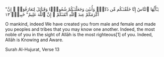 "يَـٰٓأَيُّهَا ٱلنَّاسُ إِنَّا خَلَقْنَـٰكُم مِّن ذَكَرٍۢ وَأُنثَىٰ وَجَعَلْنَـٰكُمْ شُعُوبًۭا وَقَبَآئِلَ لِتَعَارَفُوٓا۟ ۚ إِنَّ أَكْرَمَكُمْ عِندَ ٱللَّهِ أَتْقَىٰكُمْ ۚ إِنَّ ٱللَّهَ عَلِيمٌ" خَبِيرٌۭ ١٣

O mankind, indeed We have created you from male and female and made you peoples and tribes that you may know one another. Indeed, the most noble of you in the sight of Allāh is the most righteous[1] of you. Indeed, Allāh is Knowing and Aware.

Surah Al-Hujurat, Verse 13
